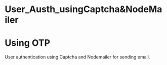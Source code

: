 # User_Austh_usingCaptcha&NodeMailer

# Using OTP
User authentication using Captcha and Nodemailer for sending email. 
 
